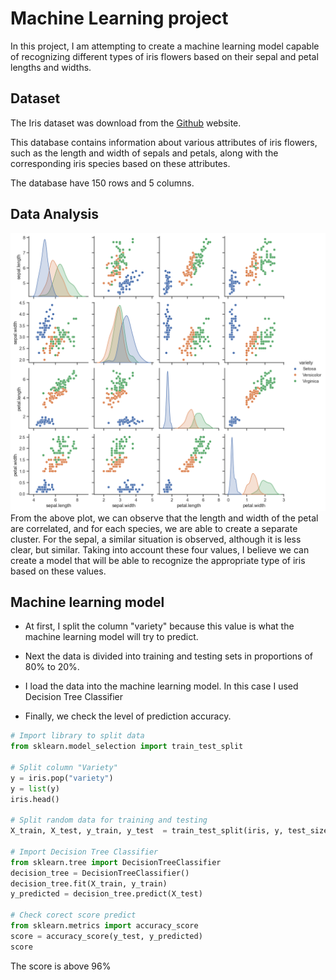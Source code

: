 # Machine Learning project
In this project, I am attempting to create a machine learning model capable of recognizing different types of iris flowers based on their sepal and petal lengths and widths.

## Dataset
The Iris dataset was download from the [Github](https://gist.github.com/netj/8836201) website. 

This database contains information about various attributes of iris flowers, such as the length and width of sepals and petals, along with the corresponding iris species based on these attributes.

The database have 150 rows and 5 columns.

## Data Analysis
![alt text](chart_matrix.png)
From the above plot, we can observe that the length and width of the petal are correlated, and for each species, we are able to create a separate cluster. For the sepal, a similar situation is observed, although it is less clear, but similar. Taking into account these four values, I believe we can create a model that will be able to recognize the appropriate type of iris based on these values.

## Machine learning model
* At first, I split the column "variety" because this value is what the machine learning model will try to predict. 

* Next the data is divided into training and testing sets in proportions of 80% to 20%.

* I load the data into the machine learning model. In this case I used Decision Tree Classifier

* Finally, we check the level of prediction accuracy.
```py
# Import library to split data
from sklearn.model_selection import train_test_split

# Split column "Variety"
y = iris.pop("variety")
y = list(y)
iris.head()

# Split random data for training and testing
X_train, X_test, y_train, y_test  = train_test_split(iris, y, test_size=0.2)

# Import Decision Tree Classifier 
from sklearn.tree import DecisionTreeClassifier
decision_tree = DecisionTreeClassifier()
decision_tree.fit(X_train, y_train)
y_predicted = decision_tree.predict(X_test)

# Check corect score predict
from sklearn.metrics import accuracy_score
score = accuracy_score(y_test, y_predicted)
score
```
The score is above 96% 